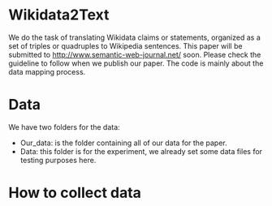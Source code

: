 # Wikidata2Text
We do the task of translating Wikidata claims or statements, organized as a set of triples or quadruples to Wikipedia sentences. This paper will be submitted to http://www.semantic-web-journal.net/ soon. Please check the guideline to follow when we publish our paper. The code is mainly about the data mapping process.

# Data
We have two folders for the data:
* Our_data: is the folder containing all of our data for the paper.
* Data: this folder is for the experiment, we already set some data files for testing purposes here.

# How to collect data
